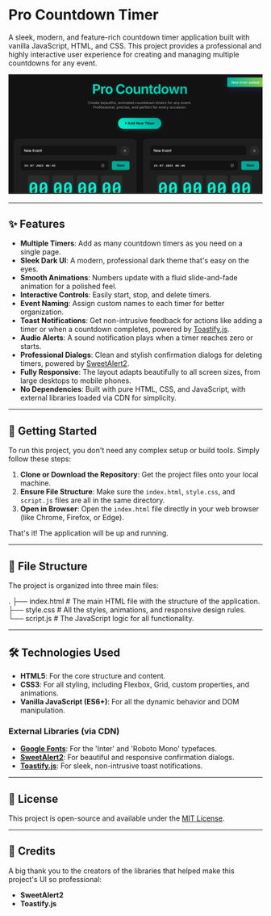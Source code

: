 # Pro Countdown Timer

A sleek, modern, and feature-rich countdown timer application built with vanilla JavaScript, HTML, and CSS. This project provides a professional and highly interactive user experience for creating and managing multiple countdowns for any event.

![Pro Countdown Screenshot](sample.png)

---

## ✨ Features

- **Multiple Timers**: Add as many countdown timers as you need on a single page.
- **Sleek Dark UI**: A modern, professional dark theme that's easy on the eyes.
- **Smooth Animations**: Numbers update with a fluid slide-and-fade animation for a polished feel.
- **Interactive Controls**: Easily start, stop, and delete timers.
- **Event Naming**: Assign custom names to each timer for better organization.
- **Toast Notifications**: Get non-intrusive feedback for actions like adding a timer or when a countdown completes, powered by [Toastify.js](https://github.com/apvarun/toastify-js).
- **Audio Alerts**: A sound notification plays when a timer reaches zero or starts.
- **Professional Dialogs**: Clean and stylish confirmation dialogs for deleting timers, powered by [SweetAlert2](https://sweetalert2.github.io/).
- **Fully Responsive**: The layout adapts beautifully to all screen sizes, from large desktops to mobile phones.
- **No Dependencies**: Built with pure HTML, CSS, and JavaScript, with external libraries loaded via CDN for simplicity.

---

## 🚀 Getting Started

To run this project, you don't need any complex setup or build tools. Simply follow these steps:

1.  **Clone or Download the Repository**: Get the project files onto your local machine.
2.  **Ensure File Structure**: Make sure the `index.html`, `style.css`, and `script.js` files are all in the same directory.
3.  **Open in Browser**: Open the `index.html` file directly in your web browser (like Chrome, Firefox, or Edge).

That's it! The application will be up and running.

---

## 📂 File Structure

The project is organized into three main files:


.
├── index.html      # The main HTML file with the structure of the application.
├── style.css       # All the styles, animations, and responsive design rules.
└── script.js       # The JavaScript logic for all functionality.


---

## 🛠️ Technologies Used

-   **HTML5**: For the core structure and content.
-   **CSS3**: For all styling, including Flexbox, Grid, custom properties, and animations.
-   **Vanilla JavaScript (ES6+)**: For all the dynamic behavior and DOM manipulation.

### External Libraries (via CDN)

-   [**Google Fonts**](https://fonts.google.com/): For the 'Inter' and 'Roboto Mono' typefaces.
-   [**SweetAlert2**](https://sweetalert2.github.io/): For beautiful and responsive confirmation dialogs.
-   [**Toastify.js**](https://github.com/apvarun/toastify-js): For sleek, non-intrusive toast notifications.

---

## 📄 License

This project is open-source and available under the [MIT License](LICENSE).

---

## 🙏 Credits

A big thank you to the creators of the libraries that helped make this project's UI so professional:

-   **SweetAlert2**
-   **Toastify.js**
